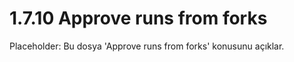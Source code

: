# 1.7.10 Approve runs from forks

Placeholder: Bu dosya 'Approve runs from forks' konusunu açıklar.

